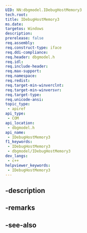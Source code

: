 ```yaml
---
UID: NN:dbgmodel.IDebugHostMemory3
tech.root: 
title: IDebugHostMemory3
ms.date: 
targetos: Windows
description: 
prerelease: false
req.assembly: 
req.construct-type: iface
req.ddi-compliance: 
req.header: dbgmodel.h
req.idl: 
req.include-header: 
req.max-support: 
req.namespace: 
req.redist: 
req.target-min-winverclnt: 
req.target-min-winversvr: 
req.target-type: 
req.unicode-ansi: 
topic_type:
 - apiref
api_type:
 - COM
api_location:
 - dbgmodel.h
api_name:
 - IDebugHostMemory3
f1_keywords:
 - IDebugHostMemory3
 - dbgmodel/IDebugHostMemory3
dev_langs:
 - c++
helpviewer_keywords:
 - IDebugHostMemory3
---
```


## -description

## -remarks

## -see-also

